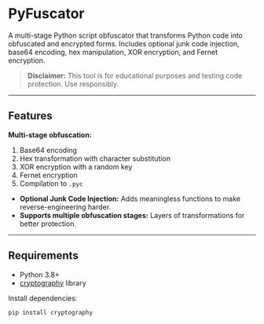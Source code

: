 # PyFuscator

A multi-stage Python script obfuscator that transforms Python code into obfuscated and encrypted forms. Includes optional junk code injection, base64 encoding, hex manipulation, XOR encryption, and Fernet encryption.  

> **Disclaimer:** This tool is for educational purposes and testing code protection. Use responsibly.

---

## Features

**Multi-stage obfuscation:**  
  1. Base64 encoding  
  2. Hex transformation with character substitution  
  3. XOR encryption with a random key  
  4. Fernet encryption  
  5. Compilation to `.pyc`  

- **Optional Junk Code Injection:** Adds meaningless functions to make reverse-engineering harder.  
- **Supports multiple obfuscation stages:** Layers of transformations for better protection.  

---

## Requirements

- Python 3.8+  
- [cryptography](https://pypi.org/project/cryptography/) library  

Install dependencies:

```bash
pip install cryptography
